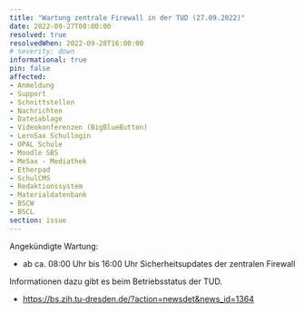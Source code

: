 ```yaml
---
title: "Wartung zentrale Firewall in der TUD (27.09.2022)"
date: 2022-09-27T08:00:00
resolved: true
resolvedWhen: 2022-09-28T16:00:00
# severity: down
informational: true
pin: false
affected:
- Anmeldung
- Support
- Schnittstellen
- Nachrichten
- Dateiablage
- Videokonferenzen (BigBlueButton)
- LernSax Schullogin
- OPAL Schule
- Moodle SBS
- MeSax - Mediathek
- Etherpad
- SchulCMS
- Redaktionssystem
- Materialdatenbank
- BSCW
- BSCL
section: issue
---
```


Angekündigte Wartung:

* ab ca. 08:00 Uhr bis 16:00 Uhr Sicherheitsupdates der zentralen Firewall

Informationen dazu gibt es beim Betriebsstatus der TUD.

* https://bs.zih.tu-dresden.de/?action=newsdet&news_id=1364
